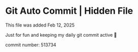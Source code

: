 # Git Auto Commit | Hidden File

This file was added Feb 12, 2025

Just for fun and keeping my daily git commit active 🤪

commit number: 513734
